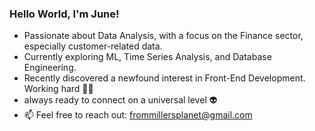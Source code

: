 ### Hello World, I'm June!

-  Passionate about Data Analysis, with a focus on the Finance sector, especially customer-related data.
-  Currently exploring ML, Time Series Analysis, and Database Engineering.
-  Recently discovered a newfound interest in Front-End Development. Working hard 🏋️‍♂️
-  always ready to connect on a universal level 👽
-  📫 Feel free to reach out: frommillersplanet@gmail.com

<!---
millersplanet/millersplanet is a ✨ special ✨ repository because its `README.md` (this file) appears on your GitHub profile.
You can click the Preview link to take a look at your changes.
--->
